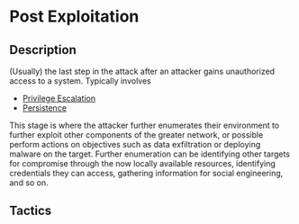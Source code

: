 # Post Exploitation
## Description
(Usually) the last step in the attack after an attacker gains unauthorized access to a system. Typically involves
- [Privilege Escalation](../vulnerabilities/privesc.md)
- [Persistence](../concepts/persistence.md)

This stage is where the attacker further enumerates their environment to further exploit other components of the greater network, or possible perform actions on objectives such as data exfiltration or deploying malware on the target. Further enumeration can be identifying other targets for compromise through the now locally available resources, identifying credentials they can access, gathering information for social engineering, and so on. 

## Tactics
